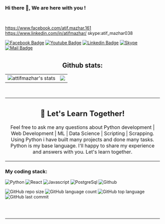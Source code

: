 <!---
attifmazhar/attifmazhar is a ✨ special ✨ repository because its `README.md` (this file) appears on your GitHub profile.
You can click the Preview link to take a look at your changes.
--->

### Hi there 👋, We are here with you !

<!-- <p align="center">
<img align="center" src="https://media.giphy.com/media/1fhj2FW0661V3Nb2Me/giphy.gif" width="130">
 </p> -->
<br>
  
   
https://www.facebook.com/atif.mazhar.161
https://www.linkedin.com/in/atifmazhar/
skype:atif_mazhar038

[![Facebook Badge](https://img.shields.io/badge/Facebook-1877F2?style=for-the-badge&logo=facebook&logoColor=white)](https://www.facebook.com/atif_038/)
[![Youtube Badge](https://img.shields.io/badge/YouTube-FF0000?style=for-the-badge&logo=youtube&logoColor=white)]() 
[![Linkedin Badge](https://img.shields.io/badge/LinkedIn-0077B5?style=for-the-badge&logo=linkedin&logoColor=white)](https://www.linkedin.com/in/atifmazhar/) 
[![Skype](https://img.shields.io/badge/Skype-%2300AFF0.svg?style=for-the-badge&logo=Skype&logoColor=white)](skype:atif_mazhar038) 
[![Mail Badge](https://img.shields.io/badge/Gmail-D14836?style=for-the-badge&logo=gmail&logoColor=white)](mailto:atif.mazhar01@gmail.com)

<br/>
<h2 align="center" style="margin: 5px 10px;">Github stats:</h2> 

|                                                                                                           |                                                                                      |
| --------------------------------------------------------------------------------------------------------- | ------------------------------------------------------------------------------------ |
| ![attifmazhar's stats](https://github-readme-stats.vercel.app/api?username=attifmazhar&count_private=true&show_icons=true&theme=material-palenight) | [![](https://github-readme-streak-stats.herokuapp.com/?user=attifmazhar&theme=material-palenight)](https://github.com/attifmazhar) |

<br>
<table style="border: none">
  <tr>
  <td width="100%" valign="top" align='center'>

## :raised_hands: Let's Learn Together!

Feel free to ask me any questions about Python development | Web Development | ML | Data Science | Scripting | Scrapping. Using Python i have built many projects and done many tasks. Python is my base language. I'll happy to share my experience and answers with you. Let's learn together.

  </td>
  </tr>
</table>
<h3>My coding stack: </h3>
<p>
  <img alt="Python" src="https://img.icons8.com/color/48/000000/python.png" />
  <img alt="React" src="https://img.icons8.com/color/48/000000/react-native.png" />
  <img alt="Javascript" src="https://img.icons8.com/color/50/000000/javascript.png" />
<!--   <img alt="Odoo" src="https://s10.gifyu.com/images/odoo.png" /> -->
  <img alt="PostgreSql" src="https://img.icons8.com/color/48/000000/postgreesql.png" />  
<!--   <img alt="Docker" src="https://img.icons8.com/color/48/000000/docker-container.png" />  -->
  <img alt="Github" src="https://img.icons8.com/doodle/48/000000/github.png" /> 
<!--   <img alt="Xml" src="https://s10.gifyu.com/images/xml-vector-icon-removebg-preview-1.png" /> -->
  </br>
</p>

![GitHub repo size](https://img.shields.io/github/repo-size/attifmazhar/FlutterApi?style=plastic)
![GitHub language count](https://img.shields.io/github/languages/count/attifmazhar/FlutterApi?style=plastic)
![GitHub top language](https://img.shields.io/github/languages/top/attifmazhar/FlutterApi?style=plastic)
![GitHub last commit](https://img.shields.io/github/last-commit/attifmazhar/FlutterApi?color=red&style=plastic)

<br/>



<!-- ![Top Langs](https://github-readme-stats.vercel.app/api/top-langs/?username=attifmazhar&theme=material-palenight&hide=Jupyter&layout=compact) -->

<!--   <p align="center">
    NOTE: Top Languages does not indicate my skill level or anything like that, it's a GitHub metric of which languages have the most code on GitHub. It's a new feature of github-readme-stats.
</p> -->
<br>
  
------

